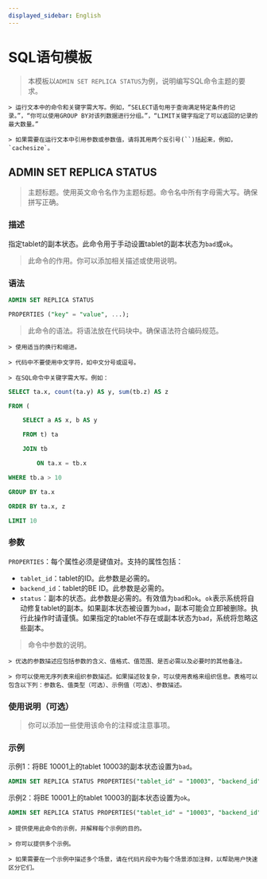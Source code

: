 ```yaml
---
displayed_sidebar: English
---
```


# SQL语句模板

> 本模板以`ADMIN SET REPLICA STATUS`为例，说明编写SQL命令主题的要求。

    > 运行文本中的命令和关键字需大写。例如，“SELECT语句用于查询满足特定条件的记录。”，“你可以使用GROUP BY对该列数据进行分组。”，“LIMIT关键字指定了可以返回的记录的最大数量。”

    > 如果需要在运行文本中引用参数或参数值，请将其用两个反引号(``)括起来，例如，`cachesize`。

## ADMIN SET REPLICA STATUS

> 主题标题。使用英文命令名作为主题标题。命令名中所有字母需大写。确保拼写正确。

### 描述

指定tablet的副本状态。此命令用于手动设置tablet的副本状态为`bad`或`ok`。

> 此命令的作用。你可以添加相关描述或使用说明。

### 语法

```SQL
ADMIN SET REPLICA STATUS

PROPERTIES ("key" = "value", ...);
```

> 此命令的语法。将语法放在代码块中。确保语法符合编码规范。

    > 使用适当的换行和缩进。

    > 代码中不要使用中文字符，如中文分号或逗号。

    > 在SQL命令中关键字需大写。例如：

```SQL
SELECT ta.x, count(ta.y) AS y, sum(tb.z) AS z

FROM (

    SELECT a AS x, b AS y

    FROM t) ta

    JOIN tb

        ON ta.x = tb.x

WHERE tb.a > 10

GROUP BY ta.x

ORDER BY ta.x, z

LIMIT 10
```

### 参数

`PROPERTIES`：每个属性必须是键值对。支持的属性包括：

- `tablet_id`：tablet的ID。此参数是必需的。
- `backend_id`：tablet的BE ID。此参数是必需的。
- `status`：副本的状态。此参数是必需的。有效值为`bad`和`ok`。`ok`表示系统将自动修复tablet的副本。如果副本状态被设置为`bad`，副本可能会立即被删除。执行此操作时请谨慎。如果指定的tablet不存在或副本状态为`bad`，系统将忽略这些副本。

> 命令中参数的说明。

    > 优选的参数描述应包括参数的含义、值格式、值范围、是否必需以及必要时的其他备注。

    > 你可以使用无序列表来组织参数描述。如果描述较复杂，可以使用表格来组织信息。表格可以包含以下列：参数名、值类型（可选）、示例值（可选）、参数描述。

### 使用说明（可选）

> 你可以添加一些使用该命令的注释或注意事项。

### 示例

示例1：将BE 10001上的tablet 10003的副本状态设置为`bad`。

```SQL
ADMIN SET REPLICA STATUS PROPERTIES("tablet_id" = "10003", "backend_id" = "10001", "status" = "bad");
```

示例2：将BE 10001上的tablet 10003的副本状态设置为`ok`。

```SQL
ADMIN SET REPLICA STATUS PROPERTIES("tablet_id" = "10003", "backend_id" = "10001", "status" = "ok");
```

    > 提供使用此命令的示例，并解释每个示例的目的。

    > 你可以提供多个示例。

    > 如果需要在一个示例中描述多个场景，请在代码片段中为每个场景添加注释，以帮助用户快速区分它们。